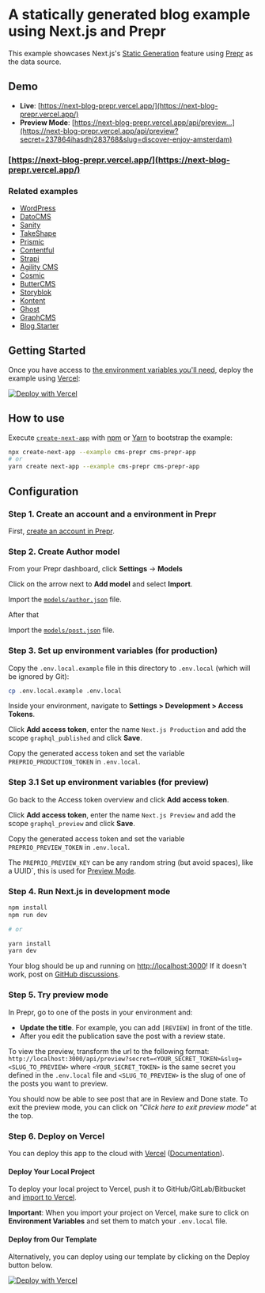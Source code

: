 # A statically generated blog example using Next.js and Prepr

This example showcases Next.js's [Static Generation](https://nextjs.org/docs/basic-features/pages) feature using [Prepr](https://prepr.io/) as the data source.

## Demo

- **Live**: [https://next-blog-prepr.vercel.app/](https://next-blog-prepr.vercel.app/)
- **Preview Mode**: [https://next-blog-prepr.vercel.app/api/preview...](https://next-blog-prepr.vercel.app/api/preview?secret=237864ihasdhj283768&slug=discover-enjoy-amsterdam)

### [https://next-blog-prepr.vercel.app/](https://next-blog-prepr.vercel.app/)

### Related examples

- [WordPress](/examples/cms-wordpress)
- [DatoCMS](/examples/cms-datocms)
- [Sanity](/examples/cms-sanity)
- [TakeShape](/examples/cms-takeshape)
- [Prismic](/examples/cms-prismic)
- [Contentful](/examples/cms-contentful)
- [Strapi](/examples/cms-strapi)
- [Agility CMS](/examples/cms-agilitycms)
- [Cosmic](/examples/cms-cosmic)
- [ButterCMS](/examples/cms-buttercms)
- [Storyblok](/examples/cms-storyblok)
- [Kontent](/examples/cms-kontent)
- [Ghost](/examples/cms-ghost)
- [GraphCMS](/examples/cms-graphcms)
- [Blog Starter](/examples/blog-starter)

## Getting Started

Once you have access to [the environment variables you'll need](#step-3-set-up-environment-variables), deploy the example using [Vercel](https://vercel.com?utm_source=github&utm_medium=readme&utm_campaign=next-example):

[![Deploy with Vercel](https://vercel.com/button)](https://vercel.com/new/git/external?repository-url=https://github.com/vercel/next.js/tree/canary/examples/cms-prepr&project-name=cms-prepr&repository-name=cms-prepr&env=PREPRIO_API,PREPRIO_PRODUCTION_TOKEN,PREPRIO_PREVIEW_TOKEN,PREPRIO_PREVIEW_KEY&envDescription=Required%20to%20connect%20the%20app%20with%20Prepr&envLink=https://vercel.link/cms-prepr-env)

## How to use

Execute [`create-next-app`](https://github.com/vercel/next.js/tree/canary/packages/create-next-app) with [npm](https://docs.npmjs.com/cli/init) or [Yarn](https://yarnpkg.com/lang/en/docs/cli/create/) to bootstrap the example:

```bash
npx create-next-app --example cms-prepr cms-prepr-app
# or
yarn create next-app --example cms-prepr cms-prepr-app
```

## Configuration

### Step 1. Create an account and a environment in Prepr

First, [create an account in Prepr](https://prepr.io).

### Step 2. Create Author model

From your Prepr dashboard, click **Settings** -> **Models**

Click on the arrow next to **Add model** and select **Import**.

Import the [`models/author.json`](models/author.json) file.

After that

Import the [`models/post.json`](models/post.json) file.

### Step 3. Set up environment variables (for production)

Copy the `.env.local.example` file in this directory to `.env.local` (which will be ignored by Git):

```bash
cp .env.local.example .env.local
```

Inside your environment, navigate to **Settings > Development > Access Tokens**.

Click **Add access token**, enter the name `Next.js Production` and add the scope `graphql_published` and click **Save**.

Copy the generated access token and set the variable `PREPRIO_PRODUCTION_TOKEN` in `.env.local`.

### Step 3.1 Set up environment variables (for preview)

Go back to the Access token overview and click **Add access token**.

Click **Add access token**, enter the name `Next.js Preview` and add the scope `graphql_preview` and click **Save**.

Copy the generated access token and set the variable `PREPRIO_PREVIEW_TOKEN` in `.env.local`.

The `PREPRIO_PREVIEW_KEY` can be any random string (but avoid spaces), like a UUID`, this is used
for [Preview Mode](https://nextjs.org/docs/advanced-features/preview-mode).

### Step 4. Run Next.js in development mode

```bash
npm install
npm run dev

# or

yarn install
yarn dev
```

Your blog should be up and running on [http://localhost:3000](http://localhost:3000)! If it doesn't work, post on [GitHub discussions](https://github.com/vercel/next.js/discussions).

### Step 5. Try preview mode

In Prepr, go to one of the posts in your environment and:

- **Update the title**. For example, you can add `[REVIEW]` in front of the title.
- After you edit the publication save the post with a review state.

To view the preview, transform the url to the following format: `http://localhost:3000/api/preview?secret=<YOUR_SECRET_TOKEN>&slug=<SLUG_TO_PREVIEW>` where `<YOUR_SECRET_TOKEN>` is
the same secret you defined in the `.env.local` file and `<SLUG_TO_PREVIEW>` is the slug of one of the posts you want to preview.

You should now be able to see post that are in Review and Done state. To exit the preview mode, you can click on _"Click here to exit preview mode"_ at the top.

### Step 6. Deploy on Vercel

You can deploy this app to the cloud with [Vercel](https://vercel.com?utm_source=github&utm_medium=readme&utm_campaign=next-example) ([Documentation](https://nextjs.org/docs/deployment)).

#### Deploy Your Local Project

To deploy your local project to Vercel, push it to GitHub/GitLab/Bitbucket and [import to Vercel](https://vercel.com/new?utm_source=github&utm_medium=readme&utm_campaign=next-example).

**Important**: When you import your project on Vercel, make sure to click on **Environment Variables** and set them to match your `.env.local` file.

#### Deploy from Our Template

Alternatively, you can deploy using our template by clicking on the Deploy button below.

[![Deploy with Vercel](https://vercel.com/button)](https://vercel.com/new/git/external?repository-url=https://github.com/vercel/next.js/tree/canary/examples/cms-prepr&project-name=cms-prepr&repository-name=cms-prepr&env=PREPRIO_API,PREPRIO_PRODUCTION_TOKEN,PREPRIO_PREVIEW_TOKEN,PREPRIO_PREVIEW_KEY&envDescription=Required%20to%20connect%20the%20app%20with%20Prepr&envLink=https://vercel.link/cms-prepr-env)
